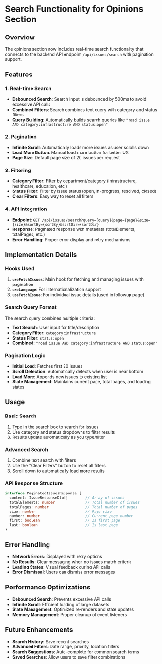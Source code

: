 # Search Functionality for Opinions Section

## Overview
The opinions section now includes real-time search functionality that connects to the backend API endpoint `/api/issues/search` with pagination support.

## Features

### 1. Real-time Search
- **Debounced Search**: Search input is debounced by 500ms to avoid excessive API calls
- **Combined Filters**: Search combines text query with category and status filters
- **Query Building**: Automatically builds search queries like `"road issue AND category:infrastructure AND status:open"`

### 2. Pagination
- **Infinite Scroll**: Automatically loads more issues as user scrolls down
- **Load More Button**: Manual load more button for better UX
- **Page Size**: Default page size of 20 issues per request

### 3. Filtering
- **Category Filter**: Filter by department/category (infrastructure, healthcare, education, etc.)
- **Status Filter**: Filter by issue status (open, in-progress, resolved, closed)
- **Clear Filters**: Easy way to reset all filters

### 4. API Integration
- **Endpoint**: `GET /api/issues/search?query={query}&page={page}&size={size}&sortBy={sortBy}&sortDir={sortDir}`
- **Response**: Paginated response with metadata (totalElements, totalPages, etc.)
- **Error Handling**: Proper error display and retry mechanisms

## Implementation Details

### Hooks Used
1. **`useFetchIssues`**: Main hook for fetching and managing issues with pagination
2. **`useLanguage`**: For internationalization support
3. **`useFetchIssue`**: For individual issue details (used in followup page)

### Search Query Format
The search query combines multiple criteria:
- **Text Search**: User input for title/description
- **Category Filter**: `category:infrastructure`
- **Status Filter**: `status:open`
- **Combined**: `"road issue AND category:infrastructure AND status:open"`

### Pagination Logic
- **Initial Load**: Fetches first 20 issues
- **Scroll Detection**: Automatically detects when user is near bottom
- **Load More**: Appends new issues to existing list
- **State Management**: Maintains current page, total pages, and loading states

## Usage

### Basic Search
1. Type in the search box to search for issues
2. Use category and status dropdowns to filter results
3. Results update automatically as you type/filter

### Advanced Search
1. Combine text search with filters
2. Use the "Clear Filters" button to reset all filters
3. Scroll down to automatically load more results

### API Response Structure
```typescript
interface PaginatedIssuesResponse {
  content: IssueResponseDto[]        // Array of issues
  totalElements: number              // Total number of issues
  totalPages: number                 // Total number of pages
  size: number                       // Page size
  number: number                     // Current page number
  first: boolean                     // Is first page
  last: boolean                      // Is last page
}
```

## Error Handling
- **Network Errors**: Displayed with retry options
- **No Results**: Clear messaging when no issues match criteria
- **Loading States**: Visual feedback during API calls
- **Error Dismissal**: Users can dismiss error messages

## Performance Optimizations
- **Debounced Search**: Prevents excessive API calls
- **Infinite Scroll**: Efficient loading of large datasets
- **State Management**: Optimized re-renders and state updates
- **Memory Management**: Proper cleanup of event listeners

## Future Enhancements
- **Search History**: Save recent searches
- **Advanced Filters**: Date range, priority, location filters
- **Search Suggestions**: Auto-complete for common search terms
- **Saved Searches**: Allow users to save filter combinations

